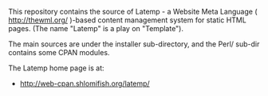 This repository contains the source of Latemp - a Website Meta Language
( http://thewml.org/ )-based content management system for static HTML
pages. (The name "Latemp" is a play on "Template").

The main sources are under the installer sub-directory, and the Perl/
sub-dir contains some CPAN modules.

The Latemp home page is at:

- http://web-cpan.shlomifish.org/latemp/

